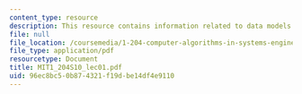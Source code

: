 ```yaml
---
content_type: resource
description: This resource contains information related to data models.
file: null
file_location: /coursemedia/1-204-computer-algorithms-in-systems-engineering-spring-2010/96ec8bc50b874321f19dbe14df4e9110_MIT1_204S10_lec01.pdf
file_type: application/pdf
resourcetype: Document
title: MIT1_204S10_lec01.pdf
uid: 96ec8bc5-0b87-4321-f19d-be14df4e9110
---
```

